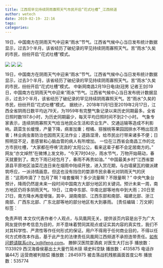 ```yaml
---
title: 江西现罕见持续阴雨寡照天气市民开启“花式吐槽”_江西频道
author: wetech
date: 2019-02-19- 22:16
tags: 
categories: 
---
```

19日，中国南方在阴雨天气中迎来“雨水”节气。江西省气候中心当日发布统计数据显示，过去3个半月，该省经历了破纪录的罕见持续阴雨寡照天气。苦“雨水”久矣的市民，纷纷开启“花式吐槽”模式。
<!-- more -->
                
<img align="center" border="0" src="http://p2.ifengimg.com/a/2019_08/67ab6482a96744c_size30_w540_h405.jpg" />
                
<img align="center" border="0" src="http://p3.ifengimg.com/a/2019_08/6648a27fd6e3f17_size51_w540_h405.jpg" />
                
<img align="center" border="0" src="http://p2.ifengimg.com/a/2016/0810/204c433878d5cf9size1_w16_h16.png" />
            
19日，中国南方在阴雨天气中迎来“雨水”节气。江西省气候中心当日发布统计数据显示，过去3个半月，该省经历了破纪录的罕见持续阴雨寡照天气。苦“雨水”久矣的市民，纷纷开启“花式吐槽”模式。
中新网南昌2月19日电(赵冠男 记者王剑)19日，中国南方在阴雨天气中迎来“雨水”节气。江西省气候中心当日发布统计数据显示，过去3个半月，该省经历了破纪录的罕见持续阴雨寡照天气。苦“雨水”久矣的市民，纷纷开启“花式吐槽”模式。
据统计，2018年11月1日至2019年2月17日，江西全省阴雨日数平均达79天，为1959年有完整气象记录以来历史同期最多。全省日照时数197.8小时，为历史同期最少，每天平均日照时间不到2个小时。
气象专家表示，连续阴雨寡照天气给当地民众生活和农业生产、交通运输等造成不利影响。蔬菜生长缓慢，产量下降，病害加重；柑橘、猕猴桃等果园因排水不畅出现渍害；林业病虫害防治也因雨天无法作业；道路湿滑，给市民出行带来诸多不便；日照明显不足，患感冒和心脑血管的病人有所增加。
一位在江西省会南昌工作的北方市民吐槽，“大家都在呼唤‘流浪的’太阳公公，看来这辈子都不会定居南方的。”
网友“亦文焯然”在微博上发文称，“今天7时04分，雨水节气，万物开始萌动，春天就要到了。南方下雨已经包月了，春雨不再贵如油。”
“中国最美乡村”江西省婺源县平原地区油菜花连日来在烟雨中陆续开放，进入赏花期，与白墙黛瓦的徽派建筑呼应，一派诗情画意。但这也没有挡住的婺源市民余春光对阴雨天气的厌恶：“这雨咋滴了？包月了啊？啥套餐啊？多少流量啊？不限量啊？”
中央气象台预计，降雨仍然是未来一段时间中国南方大部分地区的关键词。预计未来一周，南方地区仍将多阴雨天气。19日，江南中东部、华南北部等地有中到大雨；20日至21日，南方降水再度增强，其中，湖南南部、江西东部和南部、福建北部、浙江南部、广西东北部、广东北部等地的部分地区有大到暴雨。
[责任编辑：万文婷]
标签：
 
             
免责声明
本文仅代表作者个人观点，与凤凰网无关。提供该页内容是出于为广大网友提供参考信息为目的，并不意味着赞同其观点或证实其内容的真实性，我们不对其科学性、严肃性等作任何形式的保证。用户不得用于任何商业目的，不得以任何方式修改本作品，基于此产生的法律责任凤凰网江西频道不承担连带责任。如有问题请联系city_jx@ifeng.com。
滕醉汉医院耍酒疯 对医生大打出手
播放数：1133929
西汉海昏侯墓出土大量竹简木牍 填史料空缺
播放数：4135875
电话诈骗44万 运营商被判赔偿
播放数：2845975
被击落战机残骸画面首度公布
播放数：535774
